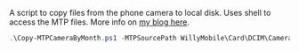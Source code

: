 A script to copy files from the phone camera to local disk. Uses shell to access the MTP files.
More info on [my blog here](https://plusontech.com/2019/01/05/weekend-powershell-script-copy-files-from-phone-camera-by-month/).
```PowerShell
.\Copy-MTPCameraByMonth.ps1 -MTPSourcePath WillyMobile\Card\DCIM\Camera -TargetPath D:\PhoneBackup\Camera
```
